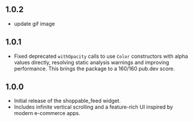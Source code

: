 ## 1.0.2

- update gif image

## 1.0.1

- Fixed deprecated `withOpacity` calls to use `Color` constructors with alpha values directly, resolving static analysis warnings and improving performance. This brings the package to a 160/160 pub.dev score.

## 1.0.0

- Initial release of the shoppable_feed widget.
- Includes infinite vertical scrolling and a feature-rich UI inspired by modern e-commerce apps.